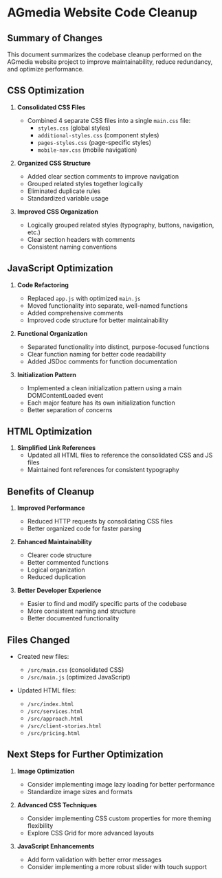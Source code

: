 # AGmedia Website Code Cleanup

## Summary of Changes

This document summarizes the codebase cleanup performed on the AGmedia website project to improve maintainability, reduce redundancy, and optimize performance.

## CSS Optimization

1. **Consolidated CSS Files**

   - Combined 4 separate CSS files into a single `main.css` file:
     - `styles.css` (global styles)
     - `additional-styles.css` (component styles)
     - `pages-styles.css` (page-specific styles)
     - `mobile-nav.css` (mobile navigation)

2. **Organized CSS Structure**

   - Added clear section comments to improve navigation
   - Grouped related styles together logically
   - Eliminated duplicate rules
   - Standardized variable usage

3. **Improved CSS Organization**
   - Logically grouped related styles (typography, buttons, navigation, etc.)
   - Clear section headers with comments
   - Consistent naming conventions

## JavaScript Optimization

1. **Code Refactoring**

   - Replaced `app.js` with optimized `main.js`
   - Moved functionality into separate, well-named functions
   - Added comprehensive comments
   - Improved code structure for better maintainability

2. **Functional Organization**

   - Separated functionality into distinct, purpose-focused functions
   - Clear function naming for better code readability
   - Added JSDoc comments for function documentation

3. **Initialization Pattern**
   - Implemented a clean initialization pattern using a main DOMContentLoaded event
   - Each major feature has its own initialization function
   - Better separation of concerns

## HTML Optimization

1. **Simplified Link References**
   - Updated all HTML files to reference the consolidated CSS and JS files
   - Maintained font references for consistent typography

## Benefits of Cleanup

1. **Improved Performance**

   - Reduced HTTP requests by consolidating CSS files
   - Better organized code for faster parsing

2. **Enhanced Maintainability**

   - Clearer code structure
   - Better commented functions
   - Logical organization
   - Reduced duplication

3. **Better Developer Experience**
   - Easier to find and modify specific parts of the codebase
   - More consistent naming and structure
   - Better documented functionality

## Files Changed

- Created new files:

  - `/src/main.css` (consolidated CSS)
  - `/src/main.js` (optimized JavaScript)

- Updated HTML files:
  - `/src/index.html`
  - `/src/services.html`
  - `/src/approach.html`
  - `/src/client-stories.html`
  - `/src/pricing.html`

## Next Steps for Further Optimization

1. **Image Optimization**

   - Consider implementing image lazy loading for better performance
   - Standardize image sizes and formats

2. **Advanced CSS Techniques**

   - Consider implementing CSS custom properties for more theming flexibility
   - Explore CSS Grid for more advanced layouts

3. **JavaScript Enhancements**
   - Add form validation with better error messages
   - Consider implementing a more robust slider with touch support
